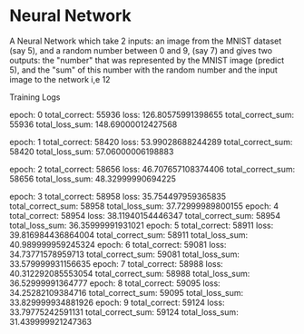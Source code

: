 # Neural Network
A Neural Network which take 2 inputs: an image from the MNIST dataset (say 5), and a random number between 0 and 9, (say 7)  and gives two outputs: the "number" that was represented by the MNIST image (predict 5), and the "sum" of this number with the random number and the input image to the network i,e 12


Training Logs

epoch: 0 total_correct: 55936 loss: 126.80575991398655 total_correct_sum: 55936 total_loss_sum: 148.69000012427568

epoch: 1 total_correct: 58420 loss: 53.99028688244289 total_correct_sum: 58420 total_loss_sum: 57.06000006198883

epoch: 2 total_correct: 58656 loss: 46.707657108374406 total_correct_sum: 58656 total_loss_sum: 48.32999990694225

epoch: 3 total_correct: 58958 loss: 35.754497959365835 total_correct_sum: 58958 total_loss_sum: 37.72999989800155
epoch: 4 total_correct: 58954 loss: 38.11940154446347 total_correct_sum: 58954 total_loss_sum: 36.35999991931021
epoch: 5 total_correct: 58911 loss: 39.816984436864004 total_correct_sum: 58911 total_loss_sum: 40.989999959245324
epoch: 6 total_correct: 59081 loss: 34.73771578959713 total_correct_sum: 59081 total_loss_sum: 33.579999931156635
epoch: 7 total_correct: 58988 loss: 40.312292085553054 total_correct_sum: 58988 total_loss_sum: 36.52999991364777
epoch: 8 total_correct: 59095 loss: 34.25282109384716 total_correct_sum: 59095 total_loss_sum: 33.829999934881926
epoch: 9 total_correct: 59124 loss: 33.79775242591131 total_correct_sum: 59124 total_loss_sum: 31.439999921247363
